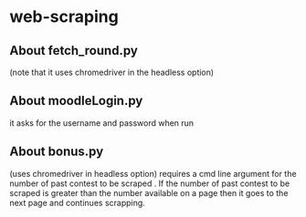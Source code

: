 # web-scraping
## About fetch_round.py
(note that it uses chromedriver in the headless option)

## About moodleLogin.py
it asks for the  username and password when run 


## About bonus.py
(uses chromedriver in headless option)
requires a cmd line  argument for the number of past contest to be scraped .
If the number of past contest to  be scraped is greater than the number available on a page then it goes to the next page and continues scrapping.


